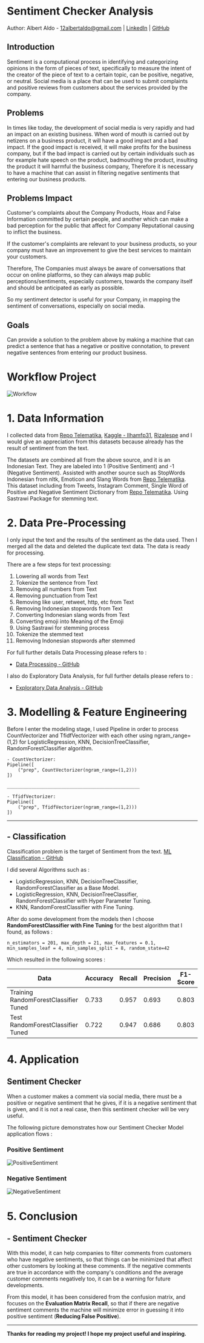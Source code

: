 # Sentiment Checker Analysis
Author: Albert Aldo - 12albertaldo@gmail.com | [LinkedIn](https://www.linkedin.com/in/albertaldo/) | [GitHub](https://github.com/AlbertAldo)

## Introduction
Sentiment is a computational process in identifying and categorizing opinions in the form of pieces of text, specifically to measure the intent of the creator of the piece of text to a certain topic, can be positive, negative, or neutral. Social media is a place that can be used to submit complaints and positive reviews from customers about the services provided by the company.

## Problems
In times like today, the development of social media is very rapidly and had an impact on an existing business. When word of mouth is carried out by netizens on a business product, it will have a good impact and a bad impact. If the good impact is received, it will make profits for the business company, but if the bad impact is carried out by certain individuals such as for example hate speech on the product, badmouthing the product, insulting the product it will harmful the business company, Therefore it is necessary to have a machine that can assist in filtering negative sentiments that entering our business products.

## Problems Impact
Customer's complaints about the Company Products, Hoax and False Information committed by certain people, and another which can make a bad perception for the public that affect for Company Reputational causing to inflict the business.

If the customer's complaints are relevant to your business products, so your company must have an improvement to give the best services to maintain your customers.

Therefore, The Companies must always be aware of conversations that occur on online platforms, so they can always map public perceptions/sentiments, especially customers, towards the company itself and should be anticipated as early as possible.

So my sentiment detector is useful for your Company, in mapping the sentiment of conversations, especially on social media.

## Goals
Can provide a solution to the problem above by making a machine that can predict a sentence that has a negative or positive connotation, to prevent negative sentences from entering our product business.

# Workflow Project
![Workflow](https://i.imgur.com/u5yGZbV.jpg)

# 1. Data Information

I collected data from [Repo Telematika](https://repo.telematika.org/project/louisowen6_nlp_bahasa_resources/), [Kaggle - Ilhamfp31](https://www.kaggle.com/ilhamfp31/indonesian-abusive-and-hate-speech-twitter-text?select=data.csv), [Rizalespe](https://rizalespe.github.io/Dataset-Sentimen-Analisis-Bahasa-Indonesia/) and I would give an appreciation from this datasets because already has the result of sentiment from the text.

The datasets are combined all from the above source, and it is an Indonesian Text. They are labeled into 1 (Positive Sentiment) and -1 (Negative Sentiment). Assisted with another source such as StopWords Indonesian from nltk, Emoticon and Slang Words from [Repo Telematika](https://repo.telematika.org/project/louisowen6_nlp_bahasa_resources/). This dataset including from Tweets, Instagram Comment, Single Word of Positive and Negative Sentiment Dictionary from [Repo Telematika](https://repo.telematika.org/project/louisowen6_nlp_bahasa_resources/). Using Sastrawi Package for stemming text.

# 2. Data Pre-Processing

I only input the text and the results of the sentiment as the data used. Then I merged all the data and deleted the duplicate text data. The data is ready for processing.

There are a few steps for text processing:
1. Lowering all words from Text
2. Tokenize the sentence from Text
3. Removing all numbers from Text
4. Removing punctuation from Text
5. Removing like user, retweet, http, etc from Text
6. Removing Indonesian stopwords from Text
7. Converting Indonesian slang words from Text
8. Converting emoji into Meaning of the Emoji
9. Using Sastrawi for stemming process
10. Tokenize the stemmed text
11. Removing Indonesian stopwords after stemmed

For full further details Data Processing please refers to :
- [Data Processing - GitHub](https://github.com/AlbertAldo/Sentiment-Checker-Analysis/blob/main/1%20-%20Data%20Processing.ipynb)

I also do Exploratory Data Analysis, for full further details please refers to :
- [Exploratory Data Analysis - GitHub](https://github.com/AlbertAldo/Sentiment-Checker-Analysis/blob/main/2%20-%20Exploratory%20Data%20Analysis.ipynb)

# 3. Modelling & Feature Engineering

Before I enter the modeling stage, I used Pipeline in order to process CountVectorizer and TfidfVectorizer with each other using ngram_range=(1,2) for LogisticRegression, KNN, DecisionTreeClassifier, RandomForestClassifier algorithm.

```
- CountVectorizer:
Pipeline([
    ("prep", CountVectorizer(ngram_range=(1,2)))
])

_________________________________________________

- TfidfVectorizer:
Pipeline([
    ("prep", TfidfVectorizer(ngram_range=(1,2)))
])
```

<hr>

## - Classification

Classification problem is the target of Sentiment from the text. [ML Classification - GitHub](https://github.com/AlbertAldo/Sentiment-Checker-Analysis/blob/main/3%20-%20ML%20Classification.ipynb) 

I did several Algorithms such as :
- LogisticRegression, KNN, DecisionTreeClassifier, RandomForestClassifier as a Base Model.
- LogisticRegression, KNN, DecisionTreeClassifier, RandomForestClassifier with Hyper Parameter Tuning.
- KNN, RandomForestClassifier with Fine Tuning.

After do some development from the models then I choose **RandomForestClassifier with Fine Tuning** for the best algorithm that I found, as follows :

```
n_estimators = 201, max_depth = 21, max_features = 0.1, min_samples_leaf = 4, min_samples_split = 8, random_state=42
```

Which resulted in the following scores :

Data  | Accuracy | Recall | Precision  | F1-Score |
-----|------|------|------|------|
Training RandomForestClassifier Tuned | 0.733   |0.957 | 0.693 | 0.803
Test RandomForestClassifier Tuned | 0.722   | 0.947 | 0.686 | 0.803

# 4. Application

## Sentiment Checker

When a customer makes a comment via social media, there must be a positive or negative sentiment that he gives, if it is a negative sentiment that is given, and it is not a real case, then this sentiment checker will be very useful.

The following picture demonstrates how our Sentiment Checker Model application flows :

### **Positive Sentiment**
![PositiveSentiment](https://i.imgur.com/gKBJ8WM.jpg)

### **Negative Sentiment**
![NegativeSentiment](https://i.imgur.com/fqZPFpA.jpg)

# 5. Conclusion

## - Sentiment Checker
With this model, it can help companies to filter comments from customers who have negative sentiments, so that things can be minimized that affect other customers by looking at these comments. If the negative comments are true in accordance with the company's conditions and the average customer comments negatively too, it can be a warning for future developments.

From this model, it has been considered from the confusion matrix, and focuses on the **Evaluation Matrix Recall**, so that if there are negative sentiment comments the machine will minimize error in guessing it into positive sentiment (**Reducing False Positive**).

<hr>

**Thanks for reading my project! I hope my project useful and inspiring.**
